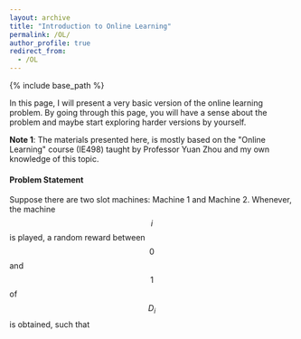 ```yaml
---
layout: archive
title: "Introduction to Online Learning"
permalink: /OL/
author_profile: true
redirect_from:
  - /OL
---
```


{% include base_path %}

In this page, I will present a very basic version of the online learning problem. By going through this page, 
you will  have a sense about the problem and maybe start exploring harder versions by yourself.

**Note 1**: The materials presented here, is mostly based on the "Online Learning" course (IE498) taught by  Professor Yuan Zhou and
my own knowledge of this topic. 

#### Problem Statement
Suppose there are two slot machines: Machine 1 and Machine 2. Whenever, the machine $$i$$ is played, a random reward between $$0$$ and $$1$$ of $$D_i$$ is obtained, such that 
